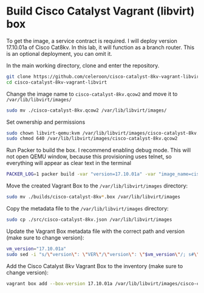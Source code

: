 # Build Cisco Catalyst Vagrant (libvirt) box

To get the image, a service contract is required. I will deploy version 17.10.01a of Cisco Cat8kv. In this lab, it will function as a branch router. This is an optional deployment, you can omit it.

In the main working directory, clone and enter the repository.

```bash
git clone https://github.com/celeroon/cisco-catalyst-8kv-vagrant-libvirt
cd cisco-catalyst-8kv-vagrant-libvirt
```

Change the image name to `cisco-catalyst-8kv.qcow2` and move it to `/var/lib/libvirt/images/`

```bash
sudo mv ./cisco-catalyst-8kv.qcow2 /var/lib/libvirt/images/
```

Set ownership and permissions

```bash
sudo chown libvirt-qemu:kvm /var/lib/libvirt/images/cisco-catalyst-8kv.qcow2
sudo chmod 640 /var/lib/libvirt/images/cisco-catalyst-8kv.qcow2
```

Run Packer to build the box. I recommend enabling debug mode. This will not open QEMU window, because this provisioning uses telnet, so everything will appear as clear text in the terminal

```bash
PACKER_LOG=1 packer build -var "version=17.10.01a" -var "image_name=cisco-catalyst-8kv.qcow2" cisco-cat-8kv.pkr.hcl
```

Move the created Vagrant Box to the `/var/lib/libvirt/images` directory:

```bash
sudo mv ./builds/cisco-catalyst-8kv*.box /var/lib/libvirt/images
```

Copy the metadata file to the `/var/lib/libvirt/images` directory:

```bash
sudo cp ./src/cisco-catalyst-8kv.json /var/lib/libvirt/images
```

Update the Vagrant Box metadata file with the correct path and version (make sure to change version):

```bash
vm_version="17.10.01a"
sudo sed -i "s/\"version\": \"VER\"/\"version\": \"$vm_version\"/; s#\"url\": \"file:///var/lib/libvirt/images/cisco-catalyst-8kv-VER.box\"#\"url\": \"file:///var/lib/libvirt/images/cisco-catalyst-8kv-$vm_version.box\"#" /var/lib/libvirt/images/cisco-catalyst-8kv.json
```

Add the Cisco Catalyst 8kv Vagrant Box to the inventory (make sure to change version):

```bash
vagrant box add --box-version 17.10.01a /var/lib/libvirt/images/cisco-catalyst-8kv.json
```
